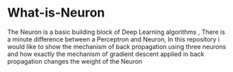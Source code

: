# What-is-Neuron
The Neuron is a basic building block of Deep Learning algorithms , There is a minute difference between a Perceptron and Neuron, In this repository i would like to show the mechanism of back propagation using three neurons and how exactly the mechanism of gradient descent applied in back propagation changes the weight of the Neuron  
